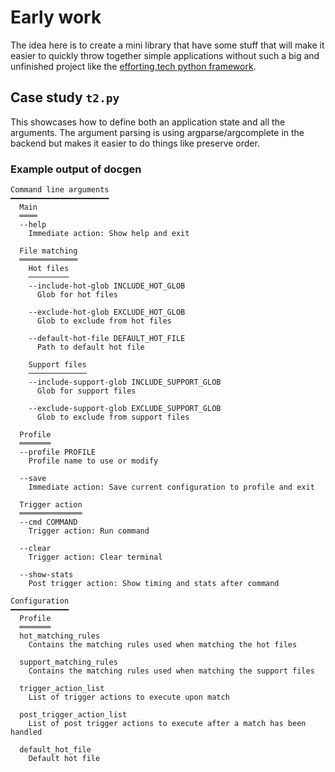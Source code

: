 # Early work
The idea here is to create a mini library that have some stuff that will make it easier to quickly throw together simple applications without such a big and unfinished project like the [efforting.tech python framework](https://github.com/efforting-tech/python-framework-code).

## Case study `t2.py`
This showcases how to define both an application state and all the arguments.
The argument parsing is using argparse/argcomplete in the backend but makes it easier to do things like preserve order.

### Example output of docgen
```
Command line arguments
━━━━━━━━━━━━━━━━━━━━━━
  Main
  ════
  --help
    Immediate action: Show help and exit

  File matching
  ═════════════
    Hot files
    ─────────
    --include-hot-glob INCLUDE_HOT_GLOB
      Glob for hot files

    --exclude-hot-glob EXCLUDE_HOT_GLOB
      Glob to exclude from hot files

    --default-hot-file DEFAULT_HOT_FILE
      Path to default hot file

    Support files
    ─────────────
    --include-support-glob INCLUDE_SUPPORT_GLOB
      Glob for support files

    --exclude-support-glob EXCLUDE_SUPPORT_GLOB
      Glob to exclude from support files

  Profile
  ═══════
  --profile PROFILE
    Profile name to use or modify

  --save
    Immediate action: Save current configuration to profile and exit

  Trigger action
  ══════════════
  --cmd COMMAND
    Trigger action: Run command

  --clear
    Trigger action: Clear terminal

  --show-stats
    Post trigger action: Show timing and stats after command

Configuration
━━━━━━━━━━━━━
  Profile
  ═══════
  hot_matching_rules
    Contains the matching rules used when matching the hot files

  support_matching_rules
    Contains the matching rules used when matching the support files

  trigger_action_list
    List of trigger actions to execute upon match

  post_trigger_action_list
    List of post trigger actions to execute after a match has been handled

  default_hot_file
    Default hot file
```
